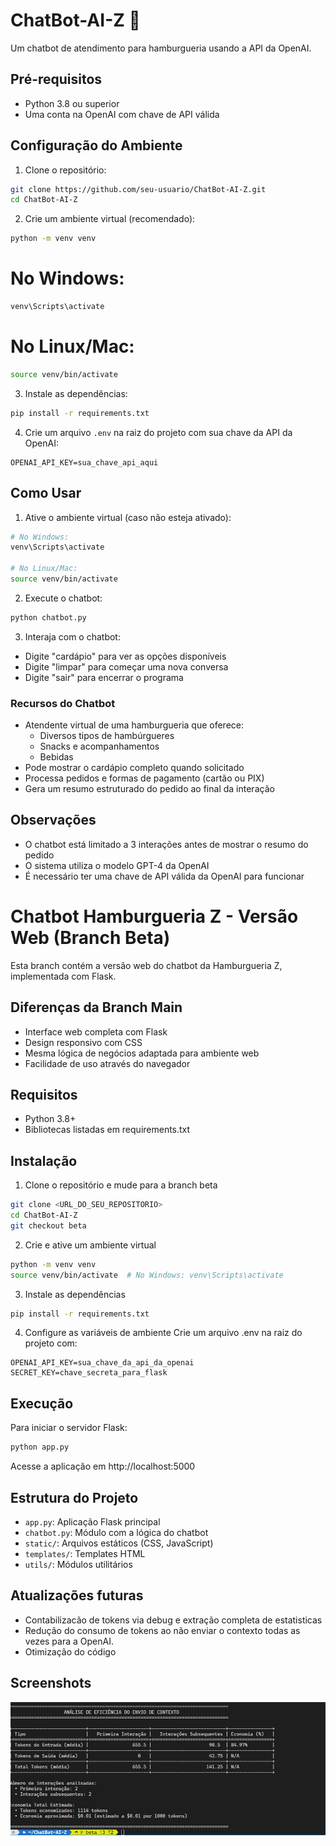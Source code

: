 # ChatBot-AI-Z 🍔

Um chatbot de atendimento para hamburgueria usando a API da OpenAI.

## Pré-requisitos

- Python 3.8 ou superior
- Uma conta na OpenAI com chave de API válida

## Configuração do Ambiente

1. Clone o repositório:

```bash
git clone https://github.com/seu-usuario/ChatBot-AI-Z.git
cd ChatBot-AI-Z
```

2. Crie um ambiente virtual (recomendado):

```bash
python -m venv venv
```

# No Windows:
```bash
venv\Scripts\activate
```

# No Linux/Mac:
```bash
source venv/bin/activate
```

3. Instale as dependências:

```bash
pip install -r requirements.txt
```

4. Crie um arquivo `.env` na raiz do projeto com sua chave da API da OpenAI:

```
OPENAI_API_KEY=sua_chave_api_aqui
```

## Como Usar

1. Ative o ambiente virtual (caso não esteja ativado):

```bash
# No Windows:
venv\Scripts\activate

# No Linux/Mac:
source venv/bin/activate
```

2. Execute o chatbot:

```bash
python chatbot.py
```

3. Interaja com o chatbot:

- Digite "cardápio" para ver as opções disponíveis
- Digite "limpar" para começar uma nova conversa
- Digite "sair" para encerrar o programa

### Recursos do Chatbot

- Atendente virtual de uma hamburgueria que oferece:
  - Diversos tipos de hambúrgueres
  - Snacks e acompanhamentos
  - Bebidas
- Pode mostrar o cardápio completo quando solicitado
- Processa pedidos e formas de pagamento (cartão ou PIX)
- Gera um resumo estruturado do pedido ao final da interação

## Observações

- O chatbot está limitado a 3 interações antes de mostrar o resumo do pedido
- O sistema utiliza o modelo GPT-4 da OpenAI
- É necessário ter uma chave de API válida da OpenAI para funcionar

# Chatbot Hamburgueria Z - Versão Web (Branch Beta)

Esta branch contém a versão web do chatbot da Hamburgueria Z, implementada com Flask.

## Diferenças da Branch Main

- Interface web completa com Flask
- Design responsivo com CSS
- Mesma lógica de negócios adaptada para ambiente web
- Facilidade de uso através do navegador

## Requisitos

- Python 3.8+
- Bibliotecas listadas em requirements.txt

## Instalação

1. Clone o repositório e mude para a branch beta

```bash
git clone <URL_DO_SEU_REPOSITORIO>
cd ChatBot-AI-Z
git checkout beta
```

2. Crie e ative um ambiente virtual

```bash
python -m venv venv
source venv/bin/activate  # No Windows: venv\Scripts\activate
```

3. Instale as dependências

```bash
pip install -r requirements.txt
```

4. Configure as variáveis de ambiente
   Crie um arquivo .env na raiz do projeto com:

```
OPENAI_API_KEY=sua_chave_da_api_da_openai
SECRET_KEY=chave_secreta_para_flask
```

## Execução

Para iniciar o servidor Flask:

```bash
python app.py
```

Acesse a aplicação em http://localhost:5000

## Estrutura do Projeto

- `app.py`: Aplicação Flask principal
- `chatbot.py`: Módulo com a lógica do chatbot
- `static/`: Arquivos estáticos (CSS, JavaScript)
- `templates/`: Templates HTML
- `utils/`: Módulos utilitários

## Atualizações futuras

- Contabilizacão de tokens via debug e extração completa de estatisticas
- Redução do consumo de tokens ao não enviar o contexto todas as vezes para a OpenAI.
- Otimização do código

## Screenshots
![alt text](statistc.jpeg)